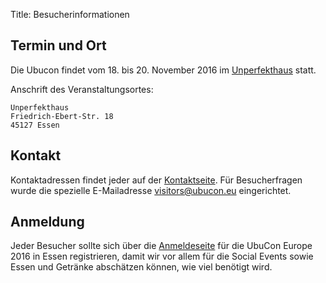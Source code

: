 Title: Besucherinformationen

## Termin und Ort

Die Ubucon findet vom 18. bis 20. November 2016 im
[Unperfekthaus](http://unperfekthaus.de/) statt.

Anschrift des Veranstaltungsortes:

    Unperfekthaus
    Friedrich-Ebert-Str. 18
    45127 Essen

## Kontakt

Kontaktadressen findet jeder auf der
[Kontaktseite]({filename}/pages/kontakt.md). Für Besucherfragen wurde
die spezielle E-Mailadresse <visitors@ubucon.eu> eingerichtet.

## Anmeldung

Jeder Besucher sollte sich über die
[Anmeldeseite](http://ubucon.org/en/events/ubucon-europe/register/)
für die UbuCon Europe 2016 in Essen registrieren, damit wir vor allem
für die Social Events sowie Essen und Getränke abschätzen können,
wie viel benötigt wird.
